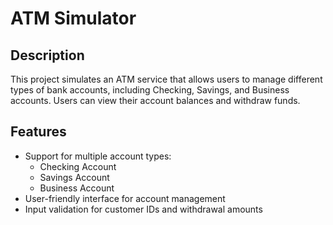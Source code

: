 # ATM Simulator

## Description
This project simulates an ATM service that allows users to manage different types of bank accounts, including Checking, Savings, and Business accounts. Users can view their account balances and withdraw funds.

## Features
- Support for multiple account types:
  - Checking Account
  - Savings Account
  - Business Account
- User-friendly interface for account management
- Input validation for customer IDs and withdrawal amounts

